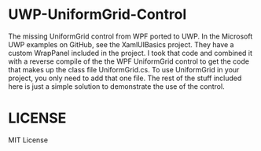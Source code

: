 # UWP-UniformGrid-Control
The missing UniformGrid control from WPF ported to UWP. In the Microsoft UWP examples on GitHub, see the XamlUIBasics project. They have a custom WrapPanel included in the project.  I took that code and combined it with a reverse compile of the the WPF UniformGrid control to get the code that makes up the class file UniformGrid.cs. To use UniformGrid in your project, you only need to add that one file. The rest of the stuff included here is just a simple solution to demonstrate the use of the control.

# LICENSE
MIT License


